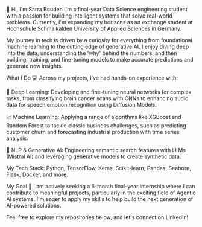 👋 Hi, I'm Sarra Bouden
I'm a final-year Data Science engineering student with a passion for building intelligent systems that solve real-world problems. Currently, I'm expanding my horizons as an exchange student at Hochschule Schmalkalden University of Applied Sciences in Germany.

My journey in tech is driven by a curiosity for everything from foundational machine learning to the cutting edge of generative AI. I enjoy diving deep into the data, understanding the 'why' behind the numbers, and then building, training, and fine-tuning models to make accurate predictions and generate new insights.

What I Do 💻
Across my projects, I've had hands-on experience with:

🧠 Deep Learning: Developing and fine-tuning neural networks for complex tasks, from classifying brain cancer scans with CNNs to enhancing audio data for speech emotion recognition using Diffusion Models.

📈 Machine Learning: Applying a range of algorithms like XGBoost and Random Forest to tackle classic business challenges, such as predicting customer churn and forecasting industrial production with time series analysis.

🤖 NLP & Generative AI: Engineering semantic search features with LLMs (Mistral AI) and leveraging generative models to create synthetic data.

My Tech Stack: Python, TensorFlow, Keras, Scikit-learn, Pandas, Seaborn, Flask, Docker, and more.

My Goal 🚀
I am actively seeking a 6-month final-year internship where I can contribute to meaningful projects, particularly in the exciting field of Agentic AI systems. I'm eager to apply my skills to help build the next generation of AI-powered solutions.

Feel free to explore my repositories below, and let's connect on LinkedIn!

